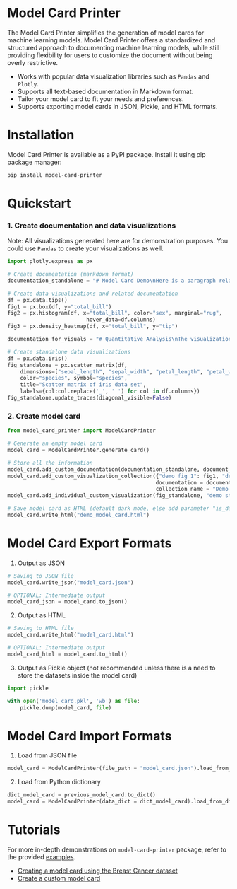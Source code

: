 # Model Card Printer
The Model Card Printer simplifies the generation of model cards for machine learning models. Model Card Printer offers a standardized and structured approach to documenting machine learning models, while still providing flexibility for users to customize the document without being overly restrictive.

- Works with popular data visualization libraries such as `Pandas` and `Plotly`.
- Supports all text-based documentation in Markdown format.
- Tailor your model card to fit your needs and preferences.
- Supports exporting model cards in JSON, Pickle, and HTML formats.

# Installation
Model Card Printer is available as a PyPI package. Install it using pip package manager:
```bash
pip install model-card-printer
```
# Quickstart
### 1. Create documentation and data visualizations
Note: All visualizations generated here are for demonstration purposes. You could use `Pandas` to create your visualizations as well.
```python
import plotly.express as px

# Create documentation (markdown format)
documentation_standalone = "# Model Card Demo\nHere is a paragraph related to the documentation.\n## Considerations\nThis demonstration is for anyone that wants to quickly start generating model cards with their trained ML models."

# Create data visualizations and related documentation
df = px.data.tips()
fig1 = px.box(df, y="total_bill")
fig2 = px.histogram(df, x="total_bill", color="sex", marginal="rug",
                         hover_data=df.columns)
fig3 = px.density_heatmap(df, x="total_bill", y="tip")

documentation_for_visuals = "# Quantitative Analysis\nThe visualizations presented are for demonstration purposes only."

# Create standalone data visualizations
df = px.data.iris()
fig_standalone = px.scatter_matrix(df,
    dimensions=["sepal_length", "sepal_width", "petal_length", "petal_width"],
    color="species", symbol="species",
    title="Scatter matrix of iris data set",
    labels={col:col.replace('_', ' ') for col in df.columns})
fig_standalone.update_traces(diagonal_visible=False)
```

### 2. Create model card
```python
from model_card_printer import ModelCardPrinter

# Generate an empty model card
model_card = ModelCardPrinter.generate_card()

# Store all the information
model_card.add_custom_documentation(documentation_standalone, document_name = 'demo')
model_card.add_custom_visualization_collection({"demo fig 1": fig1, "demo fig 2": fig2, "demo fig 3": fig3},
                                               documentation = documentation_for_visuals,
                                               collection_name = "Demo visuals and text")
model_card.add_individual_custom_visualization(fig_standalone, "demo standalone fig")

# Save model card as HTML (default dark mode, else add parameter "is_dark_mode = False")
model_card.write_html("demo_model_card.html")
```

# Model Card Export Formats
1. Output as JSON
```python
# Saving to JSON file
model_card.write_json("model_card.json")

# OPTIONAL: Intermediate output
model_card_json = model_card.to_json()
```

2. Output as HTML
```python
# Saving to HTML file
model_card.write_html("model_card.html")

# OPTIONAL: Intermediate output
model_card_html = model_card.to_html()
```

3. Output as Pickle object (not recommended unless there is a need to store the datasets inside the model card)
```python
import pickle

with open('model_card.pkl', 'wb') as file:
    pickle.dump(model_card, file)
```

# Model Card Import Formats
1. Load from JSON file
```python
model_card = ModelCardPrinter(file_path = "model_card.json").load_from_json()
```

2. Load from Python dictionary
```python
dict_model_card = previous_model_card.to_dict()
model_card = ModelCardPrinter(data_dict = dict_model_card).load_from_dict()
```

# Tutorials
For more in-depth demonstrations on `model-card-printer` package, refer to the provided [examples](https://github.com/backyardmaker/model-card-printer/tree/main/examples).

- [Creating a model card using the Breast Cancer dataset](https://github.com/backyardmaker/model-card-printer/blob/main/examples/breast_cancer_prediction.ipynb)
- [Create a custom model card](https://github.com/backyardmaker/model-card-printer/blob/main/examples/custom_model_card.ipynb)